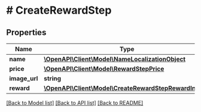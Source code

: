 # # CreateRewardStep

## Properties

Name | Type | Description | Notes
------------ | ------------- | ------------- | -------------
**name** | [**\OpenAPI\Client\Model\NameLocalizationObject**](NameLocalizationObject.md) |  |
**price** | [**\OpenAPI\Client\Model\RewardStepPrice**](RewardStepPrice.md) |  |
**image_url** | **string** | Image URL. | [optional]
**reward** | [**\OpenAPI\Client\Model\CreateRewardStepRewardInner[]**](CreateRewardStepRewardInner.md) |  |

[[Back to Model list]](../../README.md#models) [[Back to API list]](../../README.md#endpoints) [[Back to README]](../../README.md)
